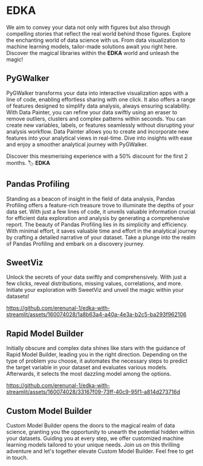 # EDKA 

We aim to convey your data not only with figures but also through compelling stories that reflect the real world behind those figures. Explore the enchanting world of data science with us. From data visualization to machine learning models, tailor-made solutions await you right here. Discover the magical libraries within the **EDKA** world and unleash the magic!

## PyGWalker

PyGWalker transforms your data into interactive visualization apps with a line of code, enabling effortless sharing with one click. It also offers a range of features designed to simplify data analysis, always ensuring scalability. With Data Painter, you can refine your data swiftly using an eraser to remove outliers, clusters and complex patterns within seconds. You can create new variables, labels, or features seamlessly without disrupting your analysis workflow. Data Painter allows you to create and incorporate new features into your analytical views in real-time. Dive into insights with ease and enjoy a smoother analytical journey with PyGWalker.

Discover this mesmerising experience with a 50% discount for the first 2 months. 🏷️ **EDKA**

## Pandas Profiling

Standing as a beacon of insight in the field of data analysis, Pandas Profiling offers a feature-rich treasure trove to illuminate the depths of your data set. With just a few lines of code, it unveils valuable information crucial for efficient data exploration and analysis by generating a comprehensive report. The beauty of Pandas Profiling lies in its simplicity and efficiency. With minimal effort, it saves valuable time and effort in the analytical journey by crafting a detailed narrative of your dataset. Take a plunge into the realm of Pandas Profiling and embark on a discovery journey.

## SweetViz

Unlock the secrets of your data swiftly and comprehensively. With just a few clicks, reveal distributions, missing values, correlations, and more. Initiate your exploration with SweetViz and unveil the magic within your datasets!

https://github.com/erenunal-1/edka-with-streamlit/assets/160074028/1a8b63a4-a40a-4e3a-b2c5-ba293f962106

## Rapid Model Builder

Initially obscure and complex data shines like stars with the guidance of Rapid Model Builder, leading you in the right direction. Depending on the type of problem you choose, it automates the necessary steps to predict the target variable in your dataset and evaluates various models. Afterwards, it selects the most dazzling model among the options.

https://github.com/erenunal-1/edka-with-streamlit/assets/160074028/33167f09-73ff-40c9-95f1-a814d273716d

## Custom Model Builder

Custom Model Builder opens the doors to the magical realm of data science, granting you the opportunity to unearth the potential hidden within your datasets. Guiding you at every step, we offer customized machine learning models tailored to your unique needs. Join us on this thrilling adventure and let's together elevate Custom Model Builder. Feel free to get in touch.

